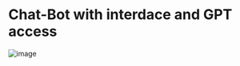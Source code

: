 # Chat-Bot with interdace and GPT access
![image](https://github.com/akhilpavuluri/Chat-Bot/assets/67733244/4493daae-9fc1-4813-8f9f-e497423f58ef)
